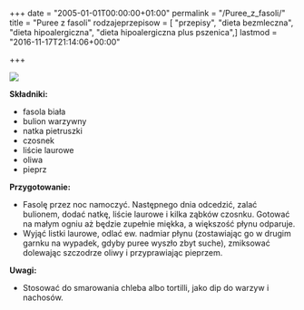 +++
date = "2005-01-01T00:00:00+01:00"
permalink = "/Puree_z_fasoli/"
title = "Puree z fasoli"
rodzajeprzepisow = [ "przepisy", "dieta bezmleczna", "dieta hipoalergiczna", "dieta hipoalergiczna plus pszenica",]
lastmod = "2016-11-17T21:14:06+00:00"

+++

![](/images/Pasta_fasolowa.JPG)

**Składniki:**

-   fasola biała
-   bulion warzywny
-   natka pietruszki
-   czosnek
-   liście laurowe
-   oliwa
-   pieprz

**Przygotowanie:**

-   Fasolę przez noc namoczyć. Następnego dnia odcedzić, zalać bulionem, dodać natkę, liście laurowe i kilka ząbków czosnku. Gotować na małym ogniu aż będzie zupełnie miękka, a większość płynu odparuje.
-   Wyjąć listki laurowe, odlać ew. nadmiar płynu (zostawiając go w drugim garnku na wypadek, gdyby puree wyszło zbyt suche), zmiksować dolewając szczodrze oliwy i przyprawiając pieprzem.

**Uwagi:**

-   Stosować do smarowania chleba albo tortilli, jako dip do warzyw i nachosów.
